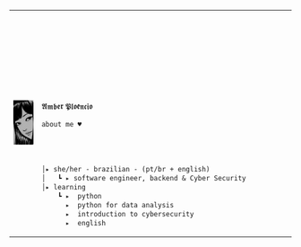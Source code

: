 
<table>
    <tr>
        <td style="width: 10%;">
            <img src="3986f5f2b4d897b2329e553d40789afad.jpg" alt="Tommie" style="width: 200%; border: none;"/>
        </td>
        <td style="width: -100%; vertical-align: center;">
            <p style="font-family: monospace; font-size: 160px;">
 
    
𝕬𝖒𝖇𝖊𝖗 𝕻𝖑𝖔𝖊̂𝖓𝖈𝖎𝖔

    
</p>                                                                                                                            
                                                                                                  

                                                                                                    
        
    about me ♥︎



    
    │▸ she/her - brazilian - (pt/br + english)
    │   ┗ ▸ software engineer, backend & Cyber Security                                                           
    │▸ learning
        ┗ ▸  python
          ▸  python for data analysis
          ▸  introduction to cybersecurity
          ▸  english



</tr>
 </table>



